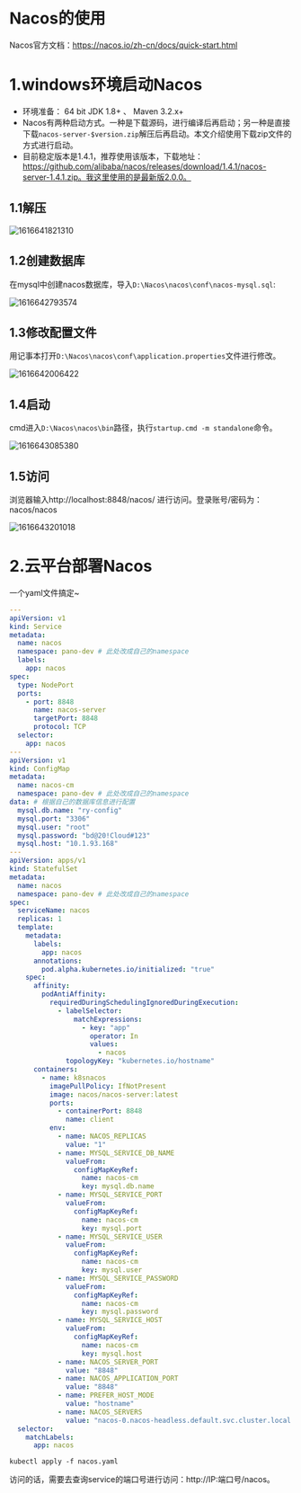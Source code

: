 # Nacos的使用

Nacos官方文档：https://nacos.io/zh-cn/docs/quick-start.html

# 1.windows环境启动Nacos

- 环境准备： 64 bit JDK 1.8+ 、 Maven 3.2.x+ 
- Nacos有两种启动方式。一种是下载源码，进行编译后再启动；另一种是直接下载`nacos-server-$version.zip`解压后再启动。本文介绍使用下载zip文件的方式进行启动。
- 目前稳定版本是1.4.1，推荐使用该版本，下载地址：https://github.com/alibaba/nacos/releases/download/1.4.1/nacos-server-1.4.1.zip。我这里使用的是最新版2.0.0。

## 1.1解压

![1616641821310](./images/nacos的使用/1616641821310.png)

## 1.2创建数据库

在mysql中创建nacos数据库，导入`D:\Nacos\nacos\conf\nacos-mysql.sql`:

![1616642793574](./images/nacos的使用/1616642793574.png)

## 1.3修改配置文件

用记事本打开`D:\Nacos\nacos\conf\application.properties`文件进行修改。

![1616642006422](./images/nacos的使用/1616642006422.png)

## 1.4启动

cmd进入`D:\Nacos\nacos\bin`路径，执行`startup.cmd -m standalone`命令。

![1616643085380](./images/nacos的使用/1616643085380.png)

## 1.5访问

浏览器输入http://localhost:8848/nacos/ 进行访问。登录账号/密码为：nacos/nacos

![1616643201018](./images/nacos的使用/1616643201018.png)

# 2.云平台部署Nacos

一个yaml文件搞定~

```yaml
---
apiVersion: v1
kind: Service
metadata:
  name: nacos
  namespace: pano-dev # 此处改成自己的namespace
  labels:
    app: nacos
spec:
  type: NodePort
  ports:
    - port: 8848
      name: nacos-server
      targetPort: 8848
      protocol: TCP
  selector:
    app: nacos
---
apiVersion: v1
kind: ConfigMap
metadata:
  name: nacos-cm
  namespace: pano-dev # 此处改成自己的namespace
data: # 根据自己的数据库信息进行配置
  mysql.db.name: "ry-config"
  mysql.port: "3306"
  mysql.user: "root"
  mysql.password: "bd@20!Cloud#123"
  mysql.host: "10.1.93.168"
---
apiVersion: apps/v1
kind: StatefulSet
metadata:
  name: nacos
  namespace: pano-dev # 此处改成自己的namespace
spec:
  serviceName: nacos
  replicas: 1
  template:
    metadata:
      labels:
        app: nacos
      annotations:
        pod.alpha.kubernetes.io/initialized: "true"
    spec:
      affinity:
        podAntiAffinity:
          requiredDuringSchedulingIgnoredDuringExecution:
            - labelSelector:
                matchExpressions:
                  - key: "app"
                    operator: In
                    values:
                      - nacos
              topologyKey: "kubernetes.io/hostname"
      containers:
        - name: k8snacos
          imagePullPolicy: IfNotPresent
          image: nacos/nacos-server:latest
          ports:
            - containerPort: 8848
              name: client
          env:
            - name: NACOS_REPLICAS
              value: "1"
            - name: MYSQL_SERVICE_DB_NAME
              valueFrom:
                configMapKeyRef:
                  name: nacos-cm
                  key: mysql.db.name
            - name: MYSQL_SERVICE_PORT
              valueFrom:
                configMapKeyRef:
                  name: nacos-cm
                  key: mysql.port
            - name: MYSQL_SERVICE_USER
              valueFrom:
                configMapKeyRef:
                  name: nacos-cm
                  key: mysql.user
            - name: MYSQL_SERVICE_PASSWORD
              valueFrom:
                configMapKeyRef:
                  name: nacos-cm
                  key: mysql.password
            - name: MYSQL_SERVICE_HOST
              valueFrom:
                configMapKeyRef:
                  name: nacos-cm
                  key: mysql.host
            - name: NACOS_SERVER_PORT
              value: "8848"
            - name: NACOS_APPLICATION_PORT
              value: "8848"
            - name: PREFER_HOST_MODE
              value: "hostname"
            - name: NACOS_SERVERS
              value: "nacos-0.nacos-headless.default.svc.cluster.local:8848"
  selector:
    matchLabels:
      app: nacos
```

 

```shell
kubectl apply -f nacos.yaml
```

访问的话，需要去查询service的端口号进行访问：http://IP:端口号/nacos。